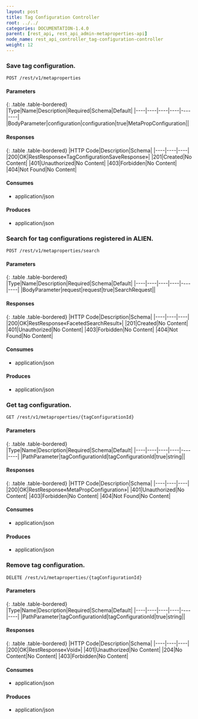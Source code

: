 ```yaml
---
layout: post
title: Tag Configuration Controller
root: ../../
categories: DOCUMENTATION-1.4.0
parent: [rest_api, rest_api_admin-metaproperties-api]
node_name: rest_api_controller_tag-configuration-controller
weight: 12
---
```


### Save tag configuration.
```
POST /rest/v1/metaproperties
```

#### Parameters

{: .table .table-bordered}
|Type|Name|Description|Required|Schema|Default|
|----|----|----|----|----|----|
|BodyParameter|configuration|configuration|true|MetaPropConfiguration||


#### Responses

{: .table .table-bordered}
|HTTP Code|Description|Schema|
|----|----|----|
|200|OK|RestResponse«TagConfigurationSaveResponse»|
|201|Created|No Content|
|401|Unauthorized|No Content|
|403|Forbidden|No Content|
|404|Not Found|No Content|


#### Consumes

* application/json

#### Produces

* application/json

### Search for tag configurations registered in ALIEN.
```
POST /rest/v1/metaproperties/search
```

#### Parameters

{: .table .table-bordered}
|Type|Name|Description|Required|Schema|Default|
|----|----|----|----|----|----|
|BodyParameter|request|request|true|SearchRequest||


#### Responses

{: .table .table-bordered}
|HTTP Code|Description|Schema|
|----|----|----|
|200|OK|RestResponse«FacetedSearchResult»|
|201|Created|No Content|
|401|Unauthorized|No Content|
|403|Forbidden|No Content|
|404|Not Found|No Content|


#### Consumes

* application/json

#### Produces

* application/json

### Get tag configuration.
```
GET /rest/v1/metaproperties/{tagConfigurationId}
```

#### Parameters

{: .table .table-bordered}
|Type|Name|Description|Required|Schema|Default|
|----|----|----|----|----|----|
|PathParameter|tagConfigurationId|tagConfigurationId|true|string||


#### Responses

{: .table .table-bordered}
|HTTP Code|Description|Schema|
|----|----|----|
|200|OK|RestResponse«MetaPropConfiguration»|
|401|Unauthorized|No Content|
|403|Forbidden|No Content|
|404|Not Found|No Content|


#### Consumes

* application/json

#### Produces

* application/json

### Remove tag configuration.
```
DELETE /rest/v1/metaproperties/{tagConfigurationId}
```

#### Parameters

{: .table .table-bordered}
|Type|Name|Description|Required|Schema|Default|
|----|----|----|----|----|----|
|PathParameter|tagConfigurationId|tagConfigurationId|true|string||


#### Responses

{: .table .table-bordered}
|HTTP Code|Description|Schema|
|----|----|----|
|200|OK|RestResponse«Void»|
|401|Unauthorized|No Content|
|204|No Content|No Content|
|403|Forbidden|No Content|


#### Consumes

* application/json

#### Produces

* application/json

